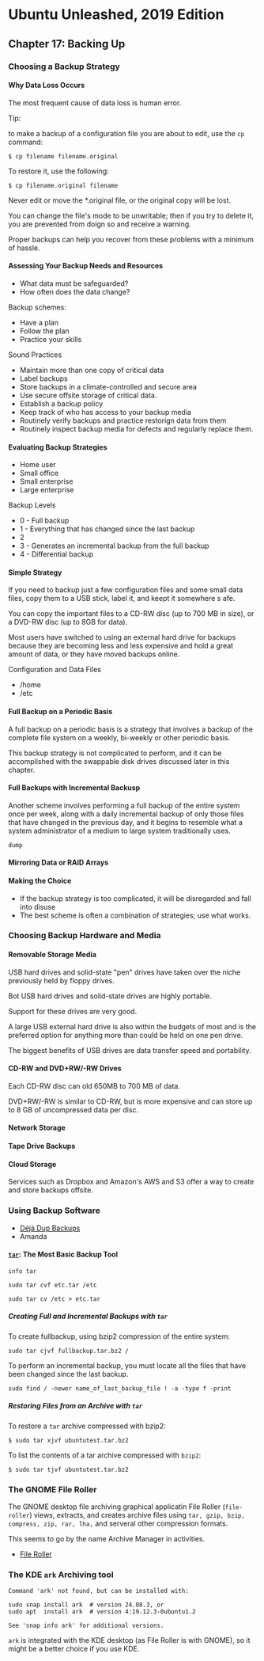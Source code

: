 # Ubuntu Unleashed, 2019 Edition

## Chapter 17: Backing Up

### Choosing a Backup Strategy

#### Why Data Loss Occurs

The most frequent cause of data loss is human error.

Tip:

to make a backup of a configuration file you are about to edit, use the `cp` command:

`$ cp filename filename.original`

To restore it, use the following:

`$ cp filename.original filename`

Never edit or move the *.original file, or the original copy will be lost.

You can change the file's mode to be unwritable; then if you try to delete it, you are prevented from doign so and receive a warning.


Proper backups can help you recover from these problems with a minimum of hassle.

#### Assessing Your Backup Needs and Resources

* What data must be safeguarded?
* How often does the data change?

Backup schemes:

* Have a plan
* Follow the plan
* Practice your skills

Sound Practices

* Maintain more than one copy of critical data
* Label backups
* Store backups in a climate-controlled and secure area
* Use secure offsite storage of critical data.
* Establish a backup policy
* Keep track of who has access to your backup media
* Routinely verify backups and practice restorign data from them
* Routinely inspect backup media for defects and regularly replace them.

#### Evaluating Backup Strategies

* Home user
* Small office
* Small enterprise
* Large enterprise

Backup Levels

* 0 - Full backup
* 1 - Everything that has changed since the last backup
* 2
* 3 - Generates an incremental backup from the full backup
* 4 - Differential backup

#### Simple Strategy

If you need to backup just a few configuration files and some small data files, copy them to a USB stick, label it, and keept it somewhere s afe.

You can copy the important files to a CD-RW disc (up to 700 MB in size), or a DVD-RW disc (up to 8GB for data).

Most users have switched to using an external hard drive for backups because they are becoming less and less expensive and hold a great amount of data, or they have moved backups online.

Configuration and Data Files

* /home
* /etc

#### Full Backup on a Periodic Basis

A full backup on a periodic basis is a strategy that involves a backup of the complete file system on a weekly, bi-weekly or other periodic basis.

This backup strategy is not complicated to perform, and it can be accomplished with the swappable disk drives discussed later in this chapter.

#### Full Backups with Incremental Backusp

Another scheme involves performing a full backup of the entire system once per week, along with a daily incremental backup of only those files that have changed in the previous day, and it begins to resemble what a system administrator of a medium to large system traditionally uses.

`dump`

#### Mirroring Data or RAID Arrays

#### Making the Choice

* If the backup strategy is too complicated, it will be disregarded and fall into disuse
* The best scheme is often a combination of strategies; use what works.

### Choosing Backup Hardware and Media

#### Removable Storage Media

USB hard drives and solid-state "pen" drives have taken over the niche previously held by floppy drives.

Bot USB hard drives and solid-state drives are highly portable.

Support for these drives are very good.

A large USB external hard drive is also within the budgets of most and is the preferred option for anything more than could be held on one pen drive.

The biggest benefits of USB drives are data transfer speed and portability.

#### CD-RW and DVD+RW/-RW Drives

Each CD-RW disc can old 650MB to 700 MB of data.

DVD+RW/-RW is similar to CD-RW, but is more expensive and can store up to 8 GB of uncompressed data per disc.

#### Network Storage

#### Tape Drive Backups

#### Cloud Storage

Services such as Dropbox and Amazon's AWS and S3 offer a way to create and store backups offsite.

### Using Backup Software

* [Déjà Dup Backups](https://apps.gnome.org/DejaDup/)
* Amanda

#### [`tar`](http://www.gnu.org/software/tar/manual): The Most Basic Backup Tool

`info tar`

`sudo tar cvf etc.tar /etc`

`sudo tar cv /etc > etc.tar`

##### Creating Full and Incremental Backups with `tar`

To create fullbackup, using bzip2 compression of the entire system:

`sudo tar cjvf fullbackup.tar.bz2 /`

To perform an incremental backup, you must locate all the files that have been changed since the last backup.

`sudo find / -newer name_of_last_backup_file ! -a -type f -print`

##### Restoring Files from an Archive with `tar`

To restore a `tar` archive compressed with bzip2:

`$ sudo tar xjvf ubuntutest.tar.bz2`

To list the contents of a tar archive compressed with `bzip2`:

`$ sudo tar tjvf ubuntutest.tar.bz2`

### The GNOME File Roller

The GNOME desktop file archiving graphical applicatin File Roller (`file-roller`) views, extracts, 
and creates archive files using `tar, gzip, bzip, compress, zip, rar, lha,` and serveral other 
compression formats.

This seems to go by the name Archive Manager in activities.

* [File Roller](https://help.ubuntu.com/community/File%20Roller)

### The KDE `ark` Archiving tool

```
Command 'ark' not found, but can be installed with:

sudo snap install ark  # version 24.08.3, or
sudo apt  install ark  # version 4:19.12.3-0ubuntu1.2

See 'snap info ark' for additional versions.
```

`ark` is integrated with the KDE desktop (as File Roller is with GNOME), so it might be a better choice if you use KDE.